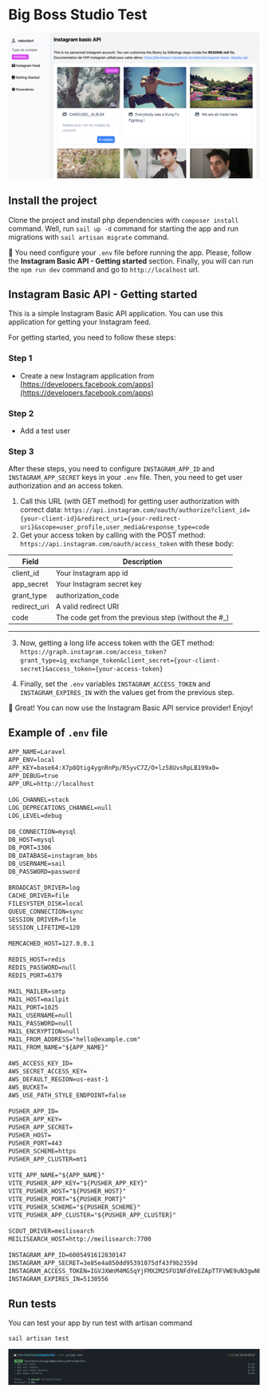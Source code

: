 # Big Boss Studio Test

![docs/images/screenshot-1.png](docs/images/screenshot-1.png)

## Install the project

Clone the project and install php dependencies with `composer install` command. Well, run `sail up -d` command for starting the app and run migrations with `sail artisan migrate` command.

📣 You need configure your `.env` file before running the app. Please, follow the **Instagram Basic API - Getting started** section. Finally, you will can run the `npm run dev` command and go to `http://localhost` url.

## Instagram Basic API - Getting started

This is a simple Instagram Basic API application. You can use this application for getting your Instagram feed.

For getting started, you need to follow these steps:

### Step 1

-   Create a new Instagram application from [https://developers.facebook.com/apps](https://developers.facebook.com/apps)

### Step 2

-   Add a test user

### Step 3

After these steps, you need to configure `INSTAGRAM_APP_ID` and `INSTAGRAM_APP_SECRET` keys in your `.env` file.
Then, you need to get user authorization and an access token.

1. Call this URL (with GET method) for getting user authorization with correct data: `https://api.instagram.com/oauth/authorize?client_id={your-client-id}&redirect_uri={your-redirect-uri}&scope=user_profile,user_media&response_type=code`
2. Get your access token by calling with the POST method: `https://api.instagram.com/oauth/access_token` with these body:

| Field        | Description                                           |
| ------------ | ----------------------------------------------------- |
| client_id    | Your Instagram app id                                 |
| app_secret   | Your Instagram secret key                             |
| grant_type   | authorization_code                                    |
| redirect_uri | A valid redirect URI                                  |
| code         | The code get from the previous step (without the #\_) |

---

3. Now, getting a long life access token with the GET method: `https://graph.instagram.com/access_token?grant_type=ig_exchange_token&client_secret={your-client-secret}&access_token={your-access-token}`

4. Finally, set the `.env` variables `INSTAGRAM_ACCESS_TOKEN` and `INSTAGRAM_EXPIRES_IN` with the values get from the previous step.

🎉 Great! You can now use the Instagram Basic API service provider! Enjoy!

## Example of `.env` file

```shell
APP_NAME=Laravel
APP_ENV=local
APP_KEY=base64:X7p8Qtig4ygnRnPp/R5yvC7Z/O+lz58UvsRpLB199x0=
APP_DEBUG=true
APP_URL=http://localhost

LOG_CHANNEL=stack
LOG_DEPRECATIONS_CHANNEL=null
LOG_LEVEL=debug

DB_CONNECTION=mysql
DB_HOST=mysql
DB_PORT=3306
DB_DATABASE=instagram_bbs
DB_USERNAME=sail
DB_PASSWORD=password

BROADCAST_DRIVER=log
CACHE_DRIVER=file
FILESYSTEM_DISK=local
QUEUE_CONNECTION=sync
SESSION_DRIVER=file
SESSION_LIFETIME=120

MEMCACHED_HOST=127.0.0.1

REDIS_HOST=redis
REDIS_PASSWORD=null
REDIS_PORT=6379

MAIL_MAILER=smtp
MAIL_HOST=mailpit
MAIL_PORT=1025
MAIL_USERNAME=null
MAIL_PASSWORD=null
MAIL_ENCRYPTION=null
MAIL_FROM_ADDRESS="hello@example.com"
MAIL_FROM_NAME="${APP_NAME}"

AWS_ACCESS_KEY_ID=
AWS_SECRET_ACCESS_KEY=
AWS_DEFAULT_REGION=us-east-1
AWS_BUCKET=
AWS_USE_PATH_STYLE_ENDPOINT=false

PUSHER_APP_ID=
PUSHER_APP_KEY=
PUSHER_APP_SECRET=
PUSHER_HOST=
PUSHER_PORT=443
PUSHER_SCHEME=https
PUSHER_APP_CLUSTER=mt1

VITE_APP_NAME="${APP_NAME}"
VITE_PUSHER_APP_KEY="${PUSHER_APP_KEY}"
VITE_PUSHER_HOST="${PUSHER_HOST}"
VITE_PUSHER_PORT="${PUSHER_PORT}"
VITE_PUSHER_SCHEME="${PUSHER_SCHEME}"
VITE_PUSHER_APP_CLUSTER="${PUSHER_APP_CLUSTER}"

SCOUT_DRIVER=meilisearch
MEILISEARCH_HOST=http://meilisearch:7700

INSTAGRAM_APP_ID=6005491612830147
INSTAGRAM_APP_SECRET=3e85e4a850dd95391075df43f9b2359d
INSTAGRAM_ACCESS_TOKEN=IGVJXWnM4MG5qYjFMX2M2SFU1NFdYeEZApTTFVWE9uN3gwN00SU9zdjVkWndGd0Q2Q0psd3NCaWx4VVE2cW1tbkJhdmJqSlEzWWZAHYjRkMzBacWhYS2RPRS15eldMalFnS1NXNE93
INSTAGRAM_EXPIRES_IN=5130556
```

## Run tests

You can test your app by run test with artisan command

```shell
sail artisan test
```

![docs/images/screenshot-2.png](docs/images/screenshot-2.png)
